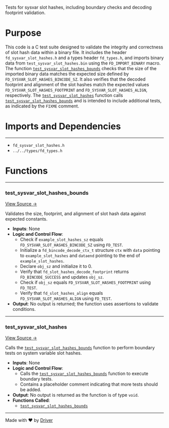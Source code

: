 <!--------------------------------------------------------------------------------->
<!-- IMPORTANT: This file is auto-generated by Driver (https://driver.ai). -------->
<!-- Manual edits may be overwritten on future commits. --------------------------->
<!--------------------------------------------------------------------------------->

Tests for sysvar slot hashes, including boundary checks and decoding footprint validation.

# Purpose
This code is a C test suite designed to validate the integrity and correctness of slot hash data within a binary file. It includes the header `fd_sysvar_slot_hashes.h` and a types header `fd_types.h`, and imports binary data from `test_sysvar_slot_hashes.bin` using the `FD_IMPORT_BINARY` macro. The function [`test_sysvar_slot_hashes_bounds`](<#test_sysvar_slot_hashes_bounds>) checks that the size of the imported binary data matches the expected size defined by `FD_SYSVAR_SLOT_HASHES_BINCODE_SZ`. It also verifies that the decoded footprint and alignment of the slot hashes match the expected values `FD_SYSVAR_SLOT_HASHES_FOOTPRINT` and `FD_SYSVAR_SLOT_HASHES_ALIGN`, respectively. The [`test_sysvar_slot_hashes`](<#test_sysvar_slot_hashes>) function calls [`test_sysvar_slot_hashes_bounds`](<#test_sysvar_slot_hashes_bounds>) and is intended to include additional tests, as indicated by the `FIXME` comment.
# Imports and Dependencies

---
- `fd_sysvar_slot_hashes.h`
- `../../types/fd_types.h`


# Functions

---
### test\_sysvar\_slot\_hashes\_bounds<!-- {{#callable:test_sysvar_slot_hashes_bounds}} -->
[View Source →](<../../../../../../src/flamenco/runtime/sysvar/test_sysvar_slot_hashes.c#L6>)

Validates the size, footprint, and alignment of slot hash data against expected constants.
- **Inputs**: None
- **Logic and Control Flow**:
    - Check if `example_slot_hashes_sz` equals `FD_SYSVAR_SLOT_HASHES_BINCODE_SZ` using `FD_TEST`.
    - Initialize a `fd_bincode_decode_ctx_t` structure `ctx` with `data` pointing to `example_slot_hashes` and `dataend` pointing to the end of `example_slot_hashes`.
    - Declare `obj_sz` and initialize it to 0.
    - Verify that `fd_slot_hashes_decode_footprint` returns `FD_BINCODE_SUCCESS` and updates `obj_sz`.
    - Check if `obj_sz` equals `FD_SYSVAR_SLOT_HASHES_FOOTPRINT` using `FD_TEST`.
    - Verify that `fd_slot_hashes_align` equals `FD_SYSVAR_SLOT_HASHES_ALIGN` using `FD_TEST`.
- **Output**: No output is returned; the function uses assertions to validate conditions.


---
### test\_sysvar\_slot\_hashes<!-- {{#callable:test_sysvar_slot_hashes}} -->
[View Source →](<../../../../../../src/flamenco/runtime/sysvar/test_sysvar_slot_hashes.c#L19>)

Calls the [`test_sysvar_slot_hashes_bounds`](<#test_sysvar_slot_hashes_bounds>) function to perform boundary tests on system variable slot hashes.
- **Inputs**: None
- **Logic and Control Flow**:
    - Calls the [`test_sysvar_slot_hashes_bounds`](<#test_sysvar_slot_hashes_bounds>) function to execute boundary tests.
    - Contains a placeholder comment indicating that more tests should be added.
- **Output**: No output is returned as the function is of type `void`.
- **Functions Called**:
    - [`test_sysvar_slot_hashes_bounds`](<#test_sysvar_slot_hashes_bounds>)



---
Made with ❤️ by [Driver](https://www.driver.ai/)